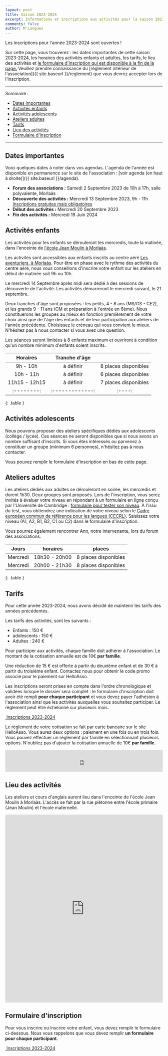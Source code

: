 ```yaml
---
layout: post
title: Saison 2023-2024
excerpt: Informations et inscriptions aux activités pour la saison 2023-2024
comments: false
author: M'Langues
---
```


Les inscriptions pour l'année 2023-2024 sont ouvertes !

Sur cette page, vous trouverez : les dates importantes de cette saison 2023-2024,
les horaires des activités enfants et adultes, les tarifs, le lieu
des activités et [le formulaire d'inscription qui est disponible à la fin de la page.](#formulaire-dinscription)
Veuillez prendre connaissance du
[règlement intérieur de l'association]({{ site.baseurl }}/reglement) que vous
devrez accepter lors de l'inscription.

---

Sommaire :

- [Dates importantes](#dates-importantes)
- [Activités enfants](#activités-enfants)
- [Activités adolescents](#activités-adolescents)
- [Ateliers adultes](#ateliers-adultes)
- [Tarifs](#tarifs)
- [Lieu des activités](#lieu-des-activités)
- [Formulaire d'inscription](#formulaire-dinscription)

---

## Dates importantes

Voici quelques dates à noter dans vos agendas. L'agenda de l'année est disponible
en permanence sur le site de l'association : [voir agenda (en haut à droite)]({{ site.baseurl }}/agenda).

* **Forum des associations :** Samedi 2 Septembre 2023 de 10h à 17h, salle polyvalente, Morlaàs
* **Découverte des activités :** Mercredi 13 Septembre 2023, 9h - 11h [Inscriptions gratuites mais obligatoires](https://doodle.com/meeting/participate/id/b4R95lJe)
* **Début des activités :** Mercredi 20 Septembre 2023
* **Fin des activités :** Mercredi 19 Juin 2024

## Activités enfants

Les activités pour les enfants se dérouleront les mercredis, toute la matinée,
dans l'enceinte de [l'école Jean Moulin à Morlaàs](#lieu-des-activités).

Les activités sont accessibles aux enfants inscrits au centre aéré
[Les aventuriers, à Morlaàs](http://www.cc-paysdemorlaas.fr/index.php/enfance-jeunesse/les-aventuriers). Pour être en phase avec le rythme des activités du
centre aéré, nous vous conseillons d'inscrire votre enfant sur les ateliers en
début de matinée soit 9h ou 10h.

Le mercredi 14 Septembre après midi sera dédié à des sessions de découverte
de l'activité. Les activités démarreront le mercredi suivant, le 21 septembre.

Deux tranches d'âge sont proposées : les petits, 4 - 8 ans (MS/GS - CE2), et les 
grands 9 - 11 ans (CM et préparation à l'entrée en 6ème).
Nous constituerons les groupes au mieux en 
fonction premièrement de votre choix ainsi que de l'âge des enfants et de leur
participation aux ateliers de l'année précédente. Choisissez le créneau
qui vous convient le mieux. N'hésitez pas à nous contacter si vous avez une question.

Les séances seront limitées à 8 enfants maximum et ouvriront à condition qu'un
nombre minimum d'enfants soient inscrits.

| Horaires | Tranche d'âge |      |
|:--------:|:-------------:|:----:|
| 9h - 10h  | à définir | 8 places disponibles |
| 10h - 11h | à définir  | 6 places disponibles |
| 11h15 - 12h15 | à définir | 7 places disponibles |
|:--------:|:-------------:|:----:|
{: .table }


## Activités adolescents

Nous pouvons proposer des ateliers spécifiques dédiés aux adolescents
(collège / lycée). Ces séances ne seront disponibles que si nous avons
un nombre suffisant d'inscrits. Si vous êtes intéressés ou parvenez à
constituer un groupe (minimum 6 personnes), n'hésitez pas à nous contacter. 

Vous pouvez remplir le formulaire d'inscription en bas de cette page.


## Ateliers adultes

Les ateliers dédiés aux adultes se dérouleront en soirée, les mercredis et durent
1h30. Deux groupes sont proposés. Lors de l'inscription, vous serez invités à
évaluer votre niveau en répondant à un formulaire en ligne conçu par l'Université
de Cambridge : [formulaire pour tester son niveau](https://www.cambridgeenglish.org/fr/test-your-english/).
À l'issu du test, vous obtiendrez une indication de votre niveau selon le
[Cadre européen commun de référence pour les langues (CECRL)](http://www.cambridgeenglish.org/fr/exams-and-qualifications/cefr/).
Saisissez votre niveau (A1, A2, B1, B2, C1 ou C2) dans le formulaire d'inscription.

Vous pourrez également rencontrer Ann, notre intervenante, lors du forum des 
associations.

| Jours | horaires | places |
|:--------:|:-------------:|:----:|
| Mercredi | 18h30 - 20h00  | 8 places disponibles |
| Mercredi | 20h00 - 21h30  | 8 places disponibles |
{: .table }

## Tarifs

Pour cette année 2023-2024, nous avons décidé de maintenir les tarifs des 
années précédentes.

Les tarifs des activités, sont les suivants :

* Enfants : 150 € 
* adolescents : 150 € 
* Adultes : 240 € 

Pour participer aux activités, chaque famille doit adhérer à l'association. Le
montant de la cotisation annuelle est de 10€ **par famille**. 

Une réduction de 15 € est offerte à partir du deuxième enfant et 
de 30 € à partir du troisième enfant. Contactez nous pour obtenir le code
promo associé pour le paiement sur HelloAsso.

Les inscriptions seront prises en compte dans l'ordre chronologique et validées
lorsque le dossier sera complet : le formulaire d'inscription doit avoir été rempli
**pour chaque participant** et vous devez payer l'adhésion à l'association
ainsi que les activités auxquelles vous souhaitez participer. Le règlement peut
être échelonné sur plusieurs mois.

<p class="text-center">
    <a href="{{ site.baseurl }}/inscriptions " role="button" class="btn btn-lg btn-success" aria-label="Remove">
        <span class="far fa-check-circle" aria-hidden="true"></span>
        &nbsp;Inscriptions 2023-2024
    </a>
</p>


Le règlement de votre cotisation se fait par carte bancaire sur
le site HelloAsso. Vous aurez deux options : paiement en une fois ou en
trois fois. Vous pouvez effectuer un règlement par famille en sélectionnant
plusieurs options. N'oubliez pas d'ajouter la cotisation annuelle de 10€
**par famille**.

<iframe id="haWidget" allowtransparency="true" src="https://www.helloasso.com/associations/m-langues/adhesions/inscriptions-2023-2024/widget-bouton" style="width: 100%; height: 70px; border: none;"></iframe>

## Lieu des activités

Les ateliers et cours d'anglais auront lieu dans l'enceinte de l'école
Jean Moulin à Morlaàs. L'accès se fait par la rue piétonne entre l'école
primaire (Jean Moulin) et l'école maternelle.

<iframe src="https://www.google.com/maps/embed?pb=!1m14!1m8!1m3!1d1512.386724497028!2d-0.2619700930260764!3d43.34444840504808!3m2!1i1024!2i768!4f13.1!3m3!1m2!1s0xd5639cb4a32362d%3A0x66699e38ea1a666e!2zNDPCsDIwJzQxLjAiTiAwwrAxNSc0Mi4zIlc!5e0!3m2!1sfr!2sfr!4v1657484548759!5m2!1sfr!2sfr" width="100%" height="600" style="border:0;" allowfullscreen="" loading="lazy" referrerpolicy="no-referrer-when-downgrade"></iframe>

## Formulaire d'inscription

Pour vous inscrire ou inscrire votre enfant, vous devez remplir le
formulaire ci-dessous. Nous vous rappelons que vous devez remplir
**un formulaire pour chaque participant**.

<p class="text-center">
    <a href="{{ site.baseurl }}/inscriptions " role="button" class="btn btn-lg btn-success" aria-label="Remove">
        <span class="far fa-check-circle" aria-hidden="true"></span>
        &nbsp;Inscriptions 2023-2024
    </a>
</p>
